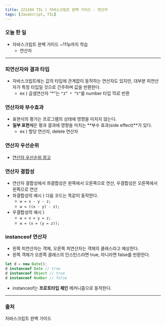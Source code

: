 ```yaml
---
title: 221104 TIL | 자바스크립트 완벽 가이드 - 연산자
tags: [JavaScript, TIL]
---
```


### 오늘 한 일

- 자바스크립트 완벽 가이드 ~111p까지 학습
  - 연산자

---

### 피연산자와 결과 타입

- 자바스크립트에는 값의 타입에 관계없이 동작하는 연산자도 있지만, 대부분 피연산자가 특정 타입일 것으로 간주하며 값을 반환한다.
    - ex ) 곱셈연산자 “*”는 `“3” * “5”`를 number 타입 15로 반환

### 연산자와 부수효과

- 표현식의 평가는 프로그램의 상태에 영향을 미치지 않는다.
- **일부 표현식**은 평과 결과에 영향을 미치는 **부수 효과(side effect)**가 있다.
    - ex ) 할당 연산자, delete 연산자
    

### 연산자 우선순위

- [연산자 우선순위 참고](https://developer.mozilla.org/ko/docs/Web/JavaScript/Reference/Operators/Operator_Precedence)

### 연산자 결합성

- 연산자 결합성에서 좌결합성은 왼쪽에서 오른쪽으로 연산, 우결합성은 오른쪽에서 왼쪽으로 연산
- 좌결합성의 예시 ) 다음 코드는 똑같이 동작한다.
    - `w = x - y - z;`
    - `w = ((x - y) - z);`
- 우결합성의 예시 )
    - `w = x = y = z;`
    - `w = (x = (y = z));`

### instanceof 연산자

- 왼쪽 피연산자는 객체, 오른쪽 피연산자는 객체의 클래스라고 예상한다.
- 왼쪽 객체가 오른쪽 클래스의 인스턴스라면 true, 아니라면 false를 반환한다.

```jsx
let d = new Date();
d instanceof Date // true
d instanceof Object // true
d instanceof Number // false
```

- instanceof는 **프로토타입 체인** 메커니즘으로 동작한다.

---

### 출처
자바스크립트 완벽 가이드